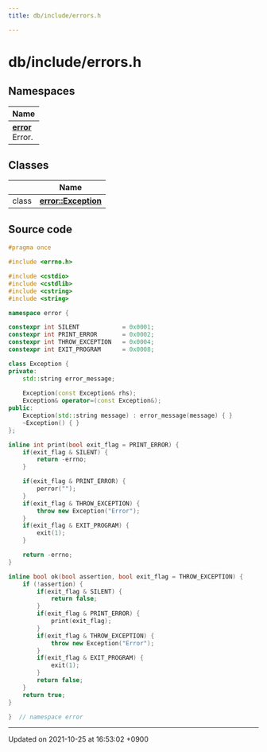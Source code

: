 ```yaml
---
title: db/include/errors.h

---
```


# db/include/errors.h



## Namespaces

| Name           |
| -------------- |
| **[error](/Namespaces/namespaceerror)** <br>Error.  |

## Classes

|                | Name           |
| -------------- | -------------- |
| class | **[error::Exception](/Classes/classerror_1_1Exception)**  |




## Source code

```cpp
#pragma once

#include <errno.h>

#include <cstdio>
#include <cstdlib>
#include <cstring>
#include <string>

namespace error {

constexpr int SILENT            = 0x0001;
constexpr int PRINT_ERROR       = 0x0002;
constexpr int THROW_EXCEPTION   = 0x0004;
constexpr int EXIT_PROGRAM      = 0x0008;

class Exception {
private:
    std::string error_message;
    
    Exception(const Exception& rhs);
    Exception& operator=(const Exception&);
public:
    Exception(std::string message) : error_message(message) { }
    ~Exception() { }
};

inline int print(bool exit_flag = PRINT_ERROR) {
    if(exit_flag & SILENT) {
        return -errno;
    }

    if(exit_flag & PRINT_ERROR) {
        perror("");
    }
    if(exit_flag & THROW_EXCEPTION) {
        throw new Exception("Error");
    }
    if(exit_flag & EXIT_PROGRAM) {
        exit(1);
    }

    return -errno;
}

inline bool ok(bool assertion, bool exit_flag = THROW_EXCEPTION) {
    if (!assertion) {
        if(exit_flag & SILENT) {
            return false;
        }
        if(exit_flag & PRINT_ERROR) {
            print(exit_flag);
        }
        if(exit_flag & THROW_EXCEPTION) {
            throw new Exception("Error");
        }
        if(exit_flag & EXIT_PROGRAM) {
            exit(1);
        }
        return false;
    }
    return true;
}

}  // namespace error
```


-------------------------------

Updated on 2021-10-25 at 16:53:02 +0900

